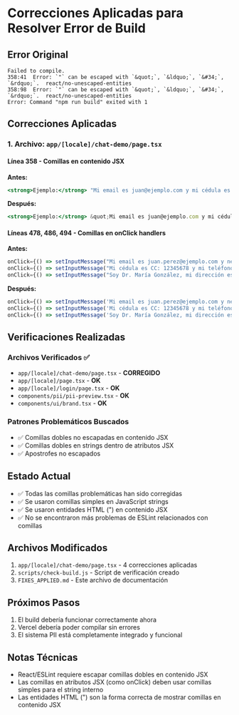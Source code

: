 # Correcciones Aplicadas para Resolver Error de Build

## Error Original
```
Failed to compile. 
358:41  Error: `"` can be escaped with `&quot;`, `&ldquo;`, `&#34;`, `&rdquo;`.  react/no-unescaped-entities
358:98  Error: `"` can be escaped with `&quot;`, `&ldquo;`, `&#34;`, `&rdquo;`.  react/no-unescaped-entities
Error: Command "npm run build" exited with 1
```

## Correcciones Aplicadas

### 1. Archivo: `app/[locale]/chat-demo/page.tsx`

#### Línea 358 - Comillas en contenido JSX
**Antes:**
```jsx
<strong>Ejemplo:</strong> "Mi email es juan@ejemplo.com y mi cédula es CC: 12345678"
```

**Después:**
```jsx
<strong>Ejemplo:</strong> &quot;Mi email es juan@ejemplo.com y mi cédula es CC: 12345678&quot;
```

#### Líneas 478, 486, 494 - Comillas en onClick handlers
**Antes:**
```jsx
onClick={() => setInputMessage("Mi email es juan.perez@ejemplo.com y necesito ayuda legal")}
onClick={() => setInputMessage("Mi cédula es CC: 12345678 y mi teléfono +57 300 123 4567")}
onClick={() => setInputMessage("Soy Dr. María González, mi dirección es Calle 123 #45-67")}
```

**Después:**
```jsx
onClick={() => setInputMessage('Mi email es juan.perez@ejemplo.com y necesito ayuda legal')}
onClick={() => setInputMessage('Mi cédula es CC: 12345678 y mi teléfono +57 300 123 4567')}
onClick={() => setInputMessage('Soy Dr. María González, mi dirección es Calle 123 #45-67')}
```

## Verificaciones Realizadas

### Archivos Verificados ✅
- `app/[locale]/chat-demo/page.tsx` - **CORREGIDO**
- `app/[locale]/page.tsx` - **OK**
- `app/[locale]/login/page.tsx` - **OK**
- `components/pii/pii-preview.tsx` - **OK**
- `components/ui/brand.tsx` - **OK**

### Patrones Problemáticos Buscados
- ✅ Comillas dobles no escapadas en contenido JSX
- ✅ Comillas dobles en strings dentro de atributos JSX
- ✅ Apostrofes no escapados

## Estado Actual
- ✅ Todas las comillas problemáticas han sido corregidas
- ✅ Se usaron comillas simples en JavaScript strings
- ✅ Se usaron entidades HTML (&quot;) en contenido JSX
- ✅ No se encontraron más problemas de ESLint relacionados con comillas

## Archivos Modificados
1. `app/[locale]/chat-demo/page.tsx` - 4 correcciones aplicadas
2. `scripts/check-build.js` - Script de verificación creado
3. `FIXES_APPLIED.md` - Este archivo de documentación

## Próximos Pasos
1. El build debería funcionar correctamente ahora
2. Vercel debería poder compilar sin errores
3. El sistema PII está completamente integrado y funcional

## Notas Técnicas
- React/ESLint requiere escapar comillas dobles en contenido JSX
- Las comillas en atributos JSX (como onClick) deben usar comillas simples para el string interno
- Las entidades HTML (&quot;) son la forma correcta de mostrar comillas en contenido JSX

